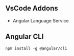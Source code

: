 ## VsCode Addons
- Angular Language Service

## Angular CLI
```console
npm install -g @angular/cli
```
